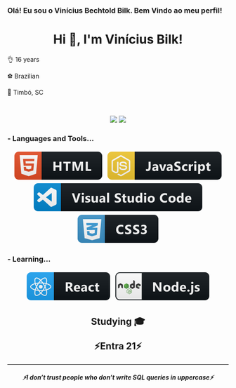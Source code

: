 ### Olá! Eu sou o Vinícius Bechtold Bilk. Bem Vindo ao meu perfil!

<h1 align="center">Hi 👋, I'm Vinícius Bilk!</h1>
<p>👌 16 years</p>
<p>⚽ Brazilian</p>
<p>🌆 Timbó, SC</p>
<br>

<p align = "center">
  <img src = "https://github-readme-stats.vercel.app/api?username=ViniBilk&show_icons=true&theme=bear" width = 400>
   <img height="165em" src="https://github-readme-stats.vercel.app/api/top-langs/?username=ViniBilk&layout=compact&langs_count=7&theme=jolly"/>
</p>

### - Languages and Tools...

<p align="center">
  <!-- For more icons please follow  https://github.com/MikeCodesDotNET/ColoredBadges -->
  <img src="https://raw.githubusercontent.com/8bithemant/8bithemant/master/svg/dev/languages/html.svg" alt="html" style="vertical-align:top; margin:4px">
  <img src="https://raw.githubusercontent.com/8bithemant/8bithemant/master/svg/dev/languages/js.svg" alt="js" style="vertical-align:top; margin:4px">
  <img src="https://raw.githubusercontent.com/8bithemant/8bithemant/master/svg/dev/tools/visualstudio_code.svg" alt="vscode" style="vertical-align:top; margin:4px">
  <img src="https://github.com/MikeCodesDotNET/ColoredBadges/blob/master/svg/dev/languages/css3.svg" alt="css3" style="vertical-align:top; margin:4px">
</p>

### - Learning...

<p align="center">  
  <img src="https://raw.githubusercontent.com/8bithemant/8bithemant/master/svg/dev/frameworks/react.svg" alt="react" style="vertical-align:top; margin:4px">
  <img src="https://github.com/MikeCodesDotNET/ColoredBadges/blob/master/svg/dev/frameworks/nodejs.svg" alt="nodejs" style="vertical-align:top; margin:4px">
</p>

<h2 align="center">
  <p>Studying 🎓</p>
  <p>⚡️Entra 21⚡️</p>
</h3>
<hr/>
  
<h5 align="center">
 <i>⚡️I don’t trust people who don’t write SQL queries in uppercase⚡️</i>
</h5>

